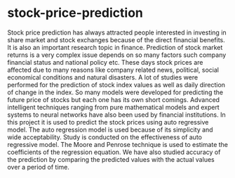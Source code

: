 # stock-price-prediction
Stock price prediction has always attracted people interested in investing in share
market and stock exchanges because of the direct financial benefits. It is also an
important research topic in finance. Prediction of stock market returns is a very complex
issue depends on so many factors such company financial status and national policy
etc. These days stock prices are affected due to many reasons like company related
news, political, social economical conditions and natural disasters.
A lot of studies were performed for the prediction of stock index values as well as daily
direction of change in the index. So many models were developed for predicting the
future price of stocks but each one has its own short comings. Advanced intelligent
techniques ranging from pure mathematical models and expert systems to neural
networks have also been used by financial institutions. In this project it is used to predict
the stock prices using auto regressive model. The auto regression model is used
because of its simplicity and wide acceptability. Study is conducted on the effectiveness
of auto regressive model. The Moore and Penrose technique is used to estimate the
coefficients of the regression equation. We have also studied accuracy of the prediction
by comparing the predicted values with the actual values over a period of time.

